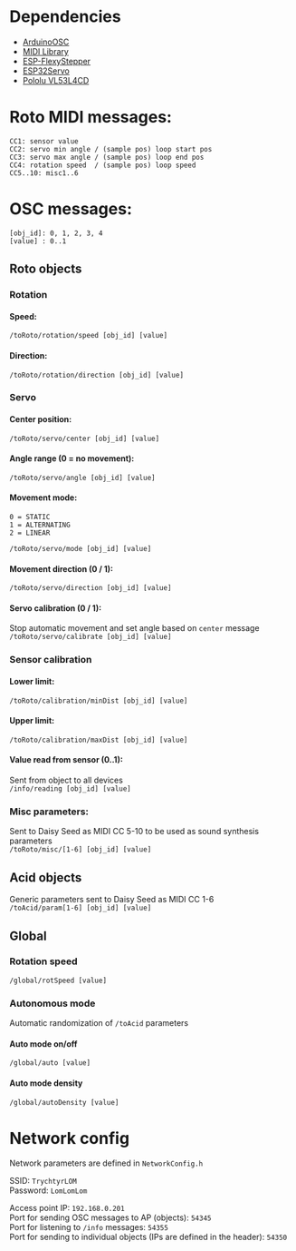 # Dependencies
- [ArduinoOSC](https://docs.arduino.cc/libraries/arduinoosc/)
- [MIDI Library](https://docs.arduino.cc/libraries/midi-library/)
- [ESP-FlexyStepper](https://docs.arduino.cc/libraries/esp-flexystepper/)
- [ESP32Servo](https://docs.arduino.cc/libraries/esp32servo/)
- [Pololu VL53L4CD](https://github.com/pololu/vl53l4cd-arduino)

# Roto MIDI messages:
    CC1: sensor value
    CC2: servo min angle / (sample pos) loop start pos
    CC3: servo max angle / (sample pos) loop end pos
    CC4: rotation speed  / (sample pos) loop speed
    CC5..10: misc1..6


# OSC messages:
    [obj_id]: 0, 1, 2, 3, 4
    [value] : 0..1

## Roto objects

### Rotation
#### Speed:
`/toRoto/rotation/speed [obj_id] [value]`  
#### Direction:
`/toRoto/rotation/direction [obj_id] [value]`  

### Servo
#### Center position:  
`/toRoto/servo/center [obj_id] [value]`  
#### Angle range (0 = no movement):  
`/toRoto/servo/angle [obj_id] [value]`  
#### Movement mode:
    0 = STATIC
    1 = ALTERNATING
    2 = LINEAR
`/toRoto/servo/mode [obj_id] [value]`  
#### Movement direction (0 / 1):  
`/toRoto/servo/direction [obj_id] [value]`  
#### Servo calibration (0 / 1):
Stop automatic movement and set angle based on `center` message  
`/toRoto/servo/calibrate [obj_id] [value]`  

### Sensor calibration
#### Lower limit:
`/toRoto/calibration/minDist [obj_id] [value]`  
#### Upper limit:
`/toRoto/calibration/maxDist [obj_id] [value]`  

#### Value read from sensor (0..1):
Sent from object to all devices  
`/info/reading [obj_id] [value]`  

### Misc parameters:
Sent to Daisy Seed as MIDI CC 5-10 to be used as sound synthesis parameters  
`/toRoto/misc/[1-6] [obj_id] [value]`   

## Acid objects

Generic parameters sent to Daisy Seed as MIDI CC 1-6  
`/toAcid/param[1-6] [obj_id] [value]`  

## Global
### Rotation speed
`/global/rotSpeed [value]`
### Autonomous mode
Automatic randomization of `/toAcid` parameters
#### Auto mode on/off
`/global/auto [value]`
#### Auto mode density
`/global/autoDensity [value]`

# Network config

Network parameters are defined in `NetworkConfig.h`

SSID: `TrychtyrLOM`  
Password: `LomLomLom`  

Access point IP: `192.168.0.201`  
Port for sending OSC messages to AP (objects): `54345`  
Port for listening to `/info` messages: `54355`  
Port for sending to individual objects (IPs are defined in the header): `54350`  
